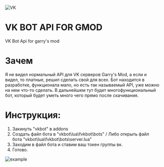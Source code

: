 ![VK](https://i.imgur.com/RMNGUV1.png)
# VK BOT API FOR GMOD
VK Bot Api for garry's mod

# Зачем
Я не видел нормальный API для VK серверов Garry's Mod, а если и видел, то платные, решил сделать свой для всех.
Бот находится в разработке, функционала мало, но есть так называемый API, уже можно на нем что-то сделать.
В дальнейшем тут будет многофункциональный бот, который будет уметь много чего прямо после скачивания.

# Инструкция:
1. Закинуть "vkbot" в addons
2. Создать файл бота в "vkbot\lua\fvkbot\bots" / Либо открыть файл бота "vkbot\lua\fvkbot\bots\server.lua"
3. Заходим в файл бота и ставим ваш токен группы вк.
4. Готово.

![example](https://i.imgur.com/xxmlFy1.png)
